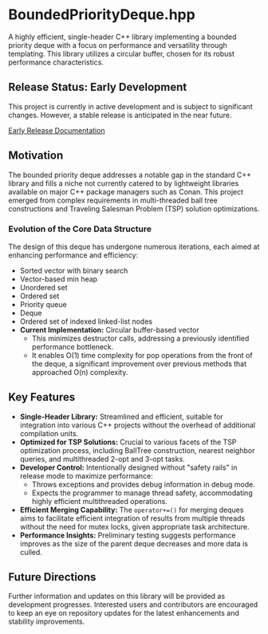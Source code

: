 # BoundedPriorityDeque.hpp

A highly efficient, single-header C++ library implementing a bounded priority deque with a focus on performance and versatility through templating. This library utilizes a circular buffer, chosen for its robust performance characteristics.

## Release Status: Early Development

This project is currently in active development and is subject to significant changes. However, a stable release is anticipated in the near future.

[Early Release Documentation](https://bounded-priority-deque.cooperhlarson.com)

## Motivation

The bounded priority deque addresses a notable gap in the standard C++ library and fills a niche not currently catered to by lightweight libraries available on major C++ package managers such as Conan. This project emerged from complex requirements in multi-threaded ball tree constructions and Traveling Salesman Problem (TSP) solution optimizations.

### Evolution of the Core Data Structure

The design of this deque has undergone numerous iterations, each aimed at enhancing performance and efficiency:

- Sorted vector with binary search
- Vector-based min heap
- Unordered set
- Ordered set
- Priority queue
- Deque
- Ordered set of indexed linked-list nodes
- **Current Implementation:** Circular buffer-based vector
  - This minimizes destructor calls, addressing a previously identified performance bottleneck.
  - It enables O(1) time complexity for pop operations from the front of the deque, a significant improvement over previous methods that approached O(n) complexity.

## Key Features

- **Single-Header Library:** Streamlined and efficient, suitable for integration into various C++ projects without the overhead of additional compilation units.
- **Optimized for TSP Solutions:** Crucial to various facets of the TSP optimization process, including BallTree construction, nearest neighbor queries, and multithreaded 2-opt and 3-opt tasks.
- **Developer Control:** Intentionally designed without "safety rails" in release mode to maximize performance:
  - Throws exceptions and provides debug information in debug mode.
  - Expects the programmer to manage thread safety, accommodating highly efficient multithreaded operations.
- **Efficient Merging Capability:** The `operator+=()` for merging deques aims to facilitate efficient integration of results from multiple threads without the need for mutex locks, given appropriate task architecture.
- **Performance Insights:** Preliminary testing suggests performance improves as the size of the parent deque decreases and more data is culled.

## Future Directions

Further information and updates on this library will be provided as development progresses. Interested users and contributors are encouraged to keep an eye on repository updates for the latest enhancements and stability improvements.

